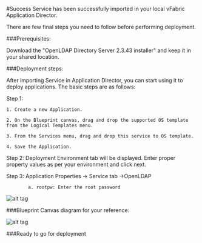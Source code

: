 #Success
Service has been successfully imported in your local vFabric Application Director. 

There are few final steps you need to follow before performing deployment.

###Prerequisites:

Download the "OpenLDAP Directory Server 2.3.43 installer" and keep it in your shared location.

###Deployment steps:

After importing Service in Application Director, you can start using it to deploy applications. The basic steps are as follows:

Step 1:

	1. Create a new Application.
	 
    2. On the Blueprint canvas, drag and drop the supported OS template from the Logical Templates menu.

    3. From the Services menu, drag and drop this service to OS template.

    4. Save the Application.
    
Step 2: Deployment Environment tab will be displayed. Enter proper property values as per your environment and click next.

Step 3: Application Properties -> Service tab ->OpenLDAP

			a. rootpw: Enter the root password 
   

![alt tag](https://raw.github.com/vmware-applicationdirector/solutions-import-beta/OpenLDAP-service-50/OpenLDAP-service-Application-Properties.png)

###Blueprint Canvas diagram for your reference: 

![alt tag](https://raw.github.com/vmware-applicationdirector/solutions-import-beta/OpenLDAP-service-50/OpenLDAP-service-Canvas.png)

###Ready to go for deployment







 








